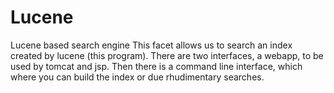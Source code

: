 Lucene
======

Lucene based search engine
This facet allows us to search an index created by lucene (this program).  There are two interfaces, a webapp, to be used by tomcat and jsp.  Then there is a command line interface, which where you can build the index or due rhudimentary searches.
